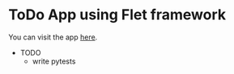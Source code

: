 # ToDo App using Flet framework

You can visit the app [here](https://todo-app-flet.k1lgor.repl.co/#/).


- TODO
  -  write pytests
